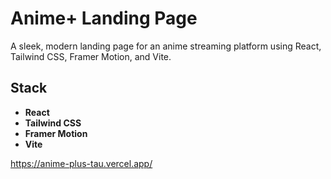 # Anime+ Landing Page

A sleek, modern landing page for an anime streaming platform using React, Tailwind CSS, Framer Motion, and Vite.

## Stack

- **React**
- **Tailwind CSS**
- **Framer Motion**
- **Vite**

https://anime-plus-tau.vercel.app/
